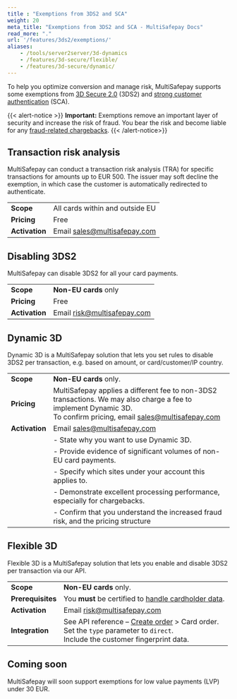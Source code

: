 ```yaml
---
title : "Exemptions from 3DS2 and SCA"
weight: 20
meta_title: "Exemptions from 3DS2 and SCA - MultiSafepay Docs"
read_more: "."
url: '/features/3ds2/exemptions/'
aliases:
    - /tools/server2server/3d-dynamics
    - /features/3d-secure/flexible/
    - /features/3d-secure/dynamic/
---
```


To help you optimize conversion and manage risk, MultiSafepay supports some exemptions from [3D Secure 2.0](/features/3d-secure/about/) (3DS2) and [strong customer authentication](/payment-regulations/psd2/) (SCA).

{{< alert-notice >}} **Important:** Exemptions remove an important layer of security and increase the risk of fraud. You bear the risk and become liable for any [fraud-related chargebacks](/chargebacks/). {{< /alert-notice>}}

## Transaction risk analysis

MultiSafepay can conduct a transaction risk analysis (TRA) for specific transactions for amounts up to EUR&nbsp;500. The issuer may soft decline the exemption, in which case the customer is automatically redirected to authenticate. 

| | |
|---|---|
| **Scope** | All cards within and outside EU  |
| **Pricing** | Free |
| **Activation** | Email <sales@multisafepay.com> |

## Disabling 3DS2
MultiSafepay can disable 3DS2 for all your card payments.   

| | |
|---|---|
| **Scope** | **Non-EU cards** only |
| **Pricing** | Free |
| **Activation** | Email risk@multisafepay.com |

## Dynamic 3D

Dynamic 3D is a MultiSafepay solution that lets you set rules to disable 3DS2 per transaction, e.g. based on amount, or card/customer/IP country.

| | |
|---|---|
| **Scope** | **Non-EU cards** only. |
| **Pricing** | MultiSafepay applies a different fee to non-3DS2 transactions. We&nbsp;may also charge a fee to implement Dynamic 3D. <br>To confirm pricing, email <sales@multisafepay.com> |
| **Activation** | Email <sales@multisafepay.com> |
| | - State why you want to use Dynamic 3D. |
| | - Provide evidence of significant volumes of non-EU card payments. |
| | - Specify which sites under your account this applies to. |
| | - Demonstrate excellent processing performance, especially for chargebacks. |
| | - Confirm that you understand the increased fraud risk, and the pricing structure |

## Flexible 3D 

Flexible 3D is a MultiSafepay solution that lets you enable and disable 3DS2 per transaction via our API. 

| | |
|---|---|
| **Scope** | **Non-EU cards** only. |
| **Prerequisites** | You **must** be certified to [handle cardholder data](/features/handling-cardholder-data/). |
| **Activation** | Email risk@multisafepay.com |
| **Integration** | See API reference – [Create order](https://docs-api.multisafepay.com/reference/createorder) > Card order. <br> Set the `type` parameter to `direct`. <br> Include the customer fingerprint data. |

## Coming soon

MultiSafepay will soon support exemptions for low value payments (LVP) under 30&nbsp;EUR.